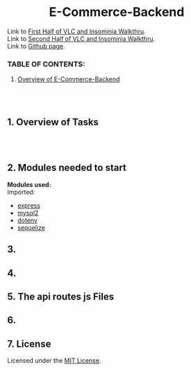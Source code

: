 <h1 align ="center"> E-Commerce-Backend </h1>

Link to [First Half of VLC and Insominia Walkthru](https://youtu.be/jp6N06c48Mg).
<br>
Link to [Second Half of VLC and Insominia Walkthru](https://youtu.be/ElbogKglLSE).
<br>
Link to [Github page](https://github.com/ksfallon/E-Commerce-Backend).
### **TABLE OF CONTENTS:**
1. [Overview of E-Commerce-Backend](#1-overview-of-e-commerce-backend)
<!-- 2. [Files & Modules needed to start](#2-files-and-modules-needed-to-start)
3. [Creating the Server & htmlRoutes](#3-the-serverjs-and-htmlroutesjs-files)
4. [Creating the middleware](#4-the-middlewarejs-file)
5. [Creating the apiRoutes](#5-the-apiroutesjs-file)
6. [Screen Shots of App with Inspect/Console](#6-screen-shots-of-app)
7. [License for Repository](#7-license) -->

<br>
<br>

## 1. Overview of Tasks

<br>
<br>

## 2. Modules needed to start
 **Modules used:**
<br>
 Imported:
 - [express](https://www.npmjs.com/package/express)
 - [mysql2](https://www.npmjs.com/package/mysql2)
 - [dotenv](https://www.npmjs.com/package/dotenv)
 - [sequelize](https://www.npmjs.com/package/sequelize)


## 3. 

## 4.

## 5. The api routes js Files

## 6. 

## 7. License
Licensed under the [MIT License](https://choosealicense.com/licenses/mit/#).
